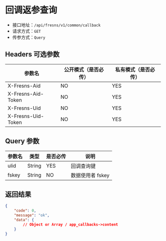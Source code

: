 # 回调返参查询

- 接口地址：`/api/fresns/v1/common/callback`
- 请求方式：`GET`
- 传参方式：`Query`

## Headers 可选参数

| 参数名 | 公开模式（是否必传） | 私有模式（是否必传） |
| --- | --- | --- |
| X-Fresns-Aid | NO | YES |
| X-Fresns-Aid-Token | NO | YES |
| X-Fresns-Uid | NO | YES |
| X-Fresns-Uid-Token | NO | YES |

## Query 参数

| 参数名 | 类型 | 是否必传 | 说明 |
| --- | --- | --- | --- |
| ulid | String | YES | 回调查询键 |
| fskey | String | NO | 数据使用者 fskey |

## 返回结果

```json
{
    "code": 0,
    "message": "ok",
    "data": {
        // Object or Array / app_callbacks->content
    }
}
```

